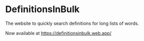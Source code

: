 # DefinitionsInBulk

The website to quickly search definitions for long lists of words.

Now available at https://definitionsinbulk.web.app/

